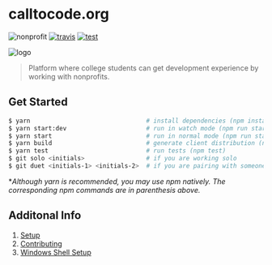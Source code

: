 # calltocode.org

![nonprofit][nonprofit]
[![travis][travis]][travis-url]
[![test][test]][test-url]

![logo][logo]

> Platform where college students can get development experience by working with nonprofits.

## Get Started
```bash
$ yarn                                # install dependencies (npm install)
$ yarn start:dev                      # run in watch mode (npm run start:dev)
$ yarn start                          # run in normal mode (npm run start)
$ yarn build                          # generate client distribution (npm run build)
$ yarn test                           # run tests (npm test)
$ git solo <initials>                 # if you are working solo
$ git duet <initials-1> <initials-2>  # if you are pairing with someone
```
**Although yarn is recommended, you may use npm natively. The corresponding npm commands are in parenthesis above.*

## Additonal Info

1. [Setup](docs/setup.md)
1. [Contributing](docs/contributing.md)
1. [Windows Shell Setup](docs/windows_shell_setup.md)

[travis]: https://travis-ci.org/CodeForSocialGood/calltocode.org.svg
[travis-url]: https://travis-ci.org/CodeForSocialGood/calltocode.org

[nonprofit]: https://img.shields.io/badge/project-nonprofit-ff69b4.svg

[test]: https://img.shields.io/badge/test-calltocode.herokuapp.com-orange.svg
[test-url]: https://calltocode.herokuapp.com/

[logo]: /docs/media/logo.png
